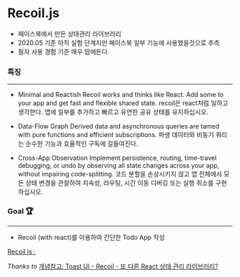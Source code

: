 # Recoil.js

- 페이스북에서 만든 상태관리 라이브러리
- 2020.05 기준 아직 실험 단계지만 페이스북 일부 기능에 사용했을것으로 추측
- 필자 사용 경험 기준 매우 맘에든다.

### 특징
---
- Minimal and Reactish
Recoil works and thinks like React. Add some to your app and get fast and flexible shared state.
recoil은 react처럼 일하고 생각한다. 앱에 일부를 추가하고 빠르고 유연한 공유 상태를 유지하십시오.

- Data-Flow Graph
Derived data and asynchronous queries are tamed with pure functions and efficient subscriptions.
파생 데이터와 비동기 쿼리는 순수한 기능과 효율적인
구독에 길들여진다.

- Cross-App Observation
Implement persistence, routing, time-travel debugging, or undo by observing all state changes across your app, without impairing code-splitting.
코드 분할을 손상시키지 않고 앱 전체에서 모든 상태 변경을 관찰하여 지속성, 라우팅, 시간 이동 디버깅 또는 실행 취소를 구현하십시오.


### Goal 🏆
---

- Recoil (with react)를 이용하여 간단한 Todo App 작성

[Recoil js :](https://recoiljs.org/)

*Thanks to*
[개념참고: Toast UI - Recoil - 또 다른 React 상태 관리 라이브러리?](https://ui.toast.com/weekly-pick/ko_20200616/)